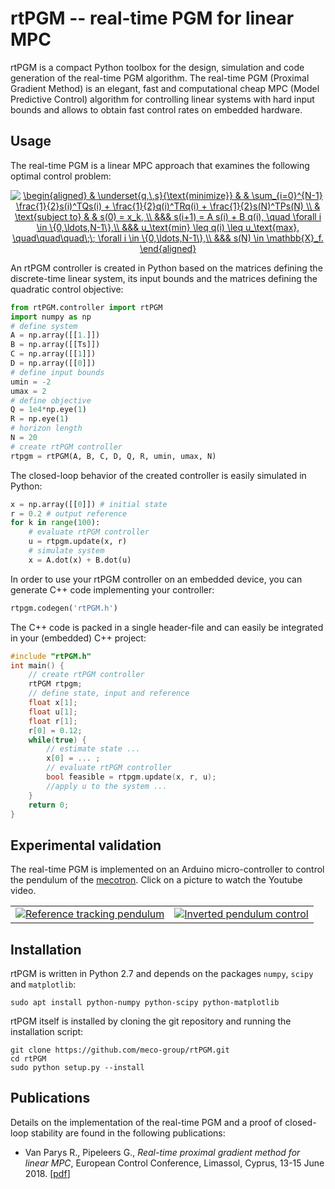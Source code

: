 # rtPGM -- real-time PGM for linear MPC
rtPGM is a compact Python toolbox for the design, simulation and code generation of the real-time PGM algorithm. The real-time PGM (Proximal Gradient Method) is an elegant, fast and computational cheap MPC (Model Predictive Control) algorithm for controlling linear systems with hard input bounds and allows to obtain fast control rates on embedded hardware.

## Usage
The real-time PGM is a linear MPC approach that examines the following optimal control problem:
<center>
<a href="https://www.codecogs.com/eqnedit.php?latex=\begin{aligned}&space;&&space;\underset{q,\,s}{\text{minimize}}&space;&&space;&&space;\sum_{i=0}^{N-1}&space;\frac{1}{2}s(i)^TQs(i)&space;&plus;&space;\frac{1}{2}q(i)^TRq(i)&space;&plus;&space;\frac{1}{2}s(N)^TPs(N)&space;\\&space;&&space;\text{subject&space;to}&space;&&space;&&space;s(0)&space;=&space;x_k,&space;\\&space;&&&&space;s(i&plus;1)&space;=&space;A&space;s(i)&space;&plus;&space;B&space;q(i),&space;\quad&space;\forall&space;i&space;\in&space;\{0,\ldots,N-1\},\\&space;&&&&space;u_\text{min}&space;\leq&space;q(i)&space;\leq&space;u_\text{max},&space;\quad\quad\quad\;\;&space;\forall&space;i&space;\in&space;\{0,\ldots,N-1\},\\&space;&&&&space;s(N)&space;\in&space;\mathbb{X}_f.&space;\end{aligned}" target="_blank"><img src="https://latex.codecogs.com/gif.latex?\begin{aligned}&space;&&space;\underset{q,\,s}{\text{minimize}}&space;&&space;&&space;\sum_{i=0}^{N-1}&space;\frac{1}{2}s(i)^TQs(i)&space;&plus;&space;\frac{1}{2}q(i)^TRq(i)&space;&plus;&space;\frac{1}{2}s(N)^TPs(N)&space;\\&space;&&space;\text{subject&space;to}&space;&&space;&&space;s(0)&space;=&space;x_k,&space;\\&space;&&&&space;s(i&plus;1)&space;=&space;A&space;s(i)&space;&plus;&space;B&space;q(i),&space;\quad&space;\forall&space;i&space;\in&space;\{0,\ldots,N-1\},\\&space;&&&&space;u_\text{min}&space;\leq&space;q(i)&space;\leq&space;u_\text{max},&space;\quad\quad\quad\;\;&space;\forall&space;i&space;\in&space;\{0,\ldots,N-1\},\\&space;&&&&space;s(N)&space;\in&space;\mathbb{X}_f.&space;\end{aligned}" title="\begin{aligned} & \underset{q,\,s}{\text{minimize}} & & \sum_{i=0}^{N-1} \frac{1}{2}s(i)^TQs(i) + \frac{1}{2}q(i)^TRq(i) + \frac{1}{2}s(N)^TPs(N) \\ & \text{subject to} & & s(0) = x_k, \\ &&& s(i+1) = A s(i) + B q(i), \quad \forall i \in \{0,\ldots,N-1\},\\ &&& u_\text{min} \leq q(i) \leq u_\text{max}, \quad\quad\quad\;\; \forall i \in \{0,\ldots,N-1\},\\ &&& s(N) \in \mathbb{X}_f. \end{aligned}" /></a>
</center>

An rtPGM controller is created in Python based on the matrices defining the discrete-time linear system, its input bounds and the matrices defining the quadratic control objective:

```python
from rtPGM.controller import rtPGM
import numpy as np
# define system
A = np.array([[1.]])
B = np.array([[Ts]])
C = np.array([[1]])
D = np.array([[0]])
# define input bounds
umin = -2
umax = 2
# define objective
Q = 1e4*np.eye(1)
R = np.eye(1)
# horizon length
N = 20
# create rtPGM controller
rtpgm = rtPGM(A, B, C, D, Q, R, umin, umax, N)
```
The closed-loop behavior of the created controller is easily simulated in Python:

```python
x = np.array([[0]]) # initial state
r = 0.2 # output reference
for k in range(100):
    # evaluate rtPGM controller
    u = rtpgm.update(x, r)
    # simulate system
    x = A.dot(x) + B.dot(u)
```
In order to use your rtPGM controller on an embedded device, you can generate C++ code implementing your controller:

```python
rtpgm.codegen('rtPGM.h')
```
The C++ code is packed in a single header-file and can easily be integrated in your (embedded) C++ project:

```cpp
#include "rtPGM.h"
int main() {
    // create rtPGM controller
    rtPGM rtpgm;
    // define state, input and reference
    float x[1];
    float u[1];
    float r[1];
    r[0] = 0.12;
    while(true) {
        // estimate state ...
        x[0] = ... ;
        // evaluate rtPGM controller
        bool feasible = rtpgm.update(x, r, u);
        //apply u to the system ...
    }
    return 0;
}
```
## Experimental validation
The real-time PGM is implemented on an Arduino micro-controller to control the pendulum of the [mecotron](https://github.com/meco-group/mecotron). Click on a picture to watch the Youtube video.

<table style="border: none; border-collapse: collapse;" border="0" cellspacing="0" cellpadding="0" width="100%" align="center">
<tr>
<td align="center" valign="center" style="background-color:rgba(0, 0, 0, 0);">
<a href="https://www.youtube.com/watch?v=-XRa8bHNVRI">
<img src="https://img.youtube.com/vi/-XRa8bHNVRI/0.jpg" alt="Reference tracking pendulum"/>
</a>
</td>
<td align="center" valign="center" bgcolor="#FFFFFF">
<a href="https://www.youtube.com/watch?v=9mA5GPTmSVM">
<img src="https://img.youtube.com/vi/9mA5GPTmSVM/0.jpg" alt="Inverted pendulum control"/>
</a>
</td>
</tr>
</table>

## Installation
rtPGM is written in Python 2.7 and depends on the packages `numpy`, `scipy` and `matplotlib`:

```
sudo apt install python-numpy python-scipy python-matplotlib
```

rtPGM itself is installed by cloning the git repository and running the installation script:

```
git clone https://github.com/meco-group/rtPGM.git
cd rtPGM
sudo python setup.py --install
```

## Publications
Details on the implementation of the real-time PGM and a proof of closed-loop stability are found in the following publications:

* Van Parys R., Pipeleers G., *Real-time proximal gradient method for linear MPC*, European Control Conference, Limassol, Cyprus, 13-15 June 2018. [[pdf](https://lirias.kuleuven.be/bitstream/123456789/615194/1/ecc2018.pdf)]
